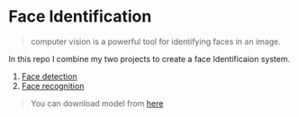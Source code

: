 # Face Identification

> computer vision is a powerful tool for identifying faces in an image.

In this repo I combine my two projects to create a face Identificaion system.

1. [Face detection](https://github.com/Vivek2509/Face_Detection)
2. [Face recognition](https://github.com/Vivek2509/Face_Recognition)

> You can download model from [here](https://drive.google.com/drive/folders/1UXtRRJLpD5izx54-2K0jnN-Q9cgu_qaa?usp=sharing)
